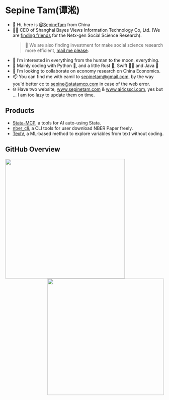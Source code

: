 # Sepine Tam(谭淞)
- 👋 Hi, here is [@SepineTam](https://github.com/sepinetam) from China
- 🧑‍💼 CEO of Shanghai Bayes Views Information Technology Co, Ltd. (We are [finding friends](https://team.statamcp.com/) for the Netx-gen Social Science Research).
  > 🥺 We are also finding investment for make social science research more efficient, [mail me please](mailto:sepinetam@gmail.com).
- 👀 I’m interested in everything from the human to the moon, everything.
- 🌱 Mainly coding with Python 🐍, and a little Rust 🦀, Swift 🐦‍🔥 and Java 🫘
- 💞️ I’m looking to collaborate on economy research on China Economics.
- 📫 You can find me with eamil to [sepinetam@gmail.com](mailto:sepinetam@gmail.com), by the way you'd better cc to sepine@statamcp.com in case of the web error.
- 🌐 Have two website, www.sepinetam.com & www.ai4cssci.com, yes but ... I am too lazy to update them on time.

## Products
- [Stata-MCP](https://github.com/sepinetam/stata-mcp), a tools for AI auto-using Stata.
- [nber_cli](https://github.com/sepinetam/nber_cli), a CLI tools for user download NBER Paper freely.
- [TexIV](https://github.com/sepinetam/texiv), a ML-based method to explore variables from text without coding.

## GitHub Overview
<img align="left" src='https://github-readme-stats.vercel.app/api?username=sepinetam&count_private=true&include_all_commits=true&theme=graywhite&show_icons=true&hide_title=true' width="380px" />
<img align="right" src='https://github-readme-stats.vercel.app/api/top-langs/?username=sepinetam&count_private=true&include_all_commits=true&layout=compact&hide=c,cpp,jinja,fortran,html,javascript,typescript,astro,jupyter%20notebook,css,stylus,svelte,less' width="370px" />
